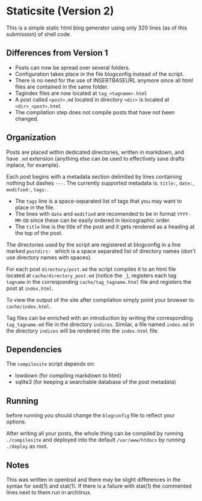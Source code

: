# Staticsite (Version 2)

This is a simple static html blog generator using only 320 lines (as of this submission) of shell code.

## Differences from Version 1

- Posts can now be spread over several folders.
- Configuration takes place in the file blogconfig instead of the script.
- There is no need for the use of INSERTBASEURL anymore since all html files are contained in the same folder.
- Tagindex files are now located at `tag_<tagname>.html`
- A post called `<post>.md` located in directory `<dir>` is located at `<dir>_<post>.html`
- The compilation step does not compile posts that have not been changed.

## Organization

Posts are placed within dedicated directories, written in markdown, and have `.md` extension (anything else can be used to effectively save drafts inplace, for example).

Each post begins with a metadata section delimited by lines containing nothing but dashes `---`.
The currently supported metadata is: `title:`, `date:`, `modified:`, `tags:`.

- The `tags` line is a space-separated list of tags that you may want to place in the file.
- The lines with `date` and `modified` are recomended to be in format `YYYY-MM-DD` since these can be easily ordered in lexicographic order.
- The `title` line is the title of the post and it gets rendered as a heading at the top of the post.

The directories used by the script are registered at blogconfig in a line marked `postdirs: ` which is a space separated list of directory names (don't use directory names with spaces).

For each post `directory/post.md` the script compiles it to an html file located at `cache/directory_post.md` (notice the `_`), registers each tag `tagname` in the corresponding `cache/tag_tagname.html` file and registers the post at `index.html`.

To view the output of the site after compilation simply point your browser to `cache/index.html`.

Tag files can be enriched with an introduction by writing the corresponding `tag_tagname.md` file in the directory `indices`. Similar, a file named `index.md` in the directory `indices` will be rendered into the `index.html` file.

## Dependencies

The `compilesite` script depends on:
- lowdown (for compiling markdown to html)
- sqlite3 (for keeping a searchable database of the post metadata)

## Running

before running you should change the `blogconfig` file to reflect your options.

After writing all your posts, the whole thing can be compiled by running `./compilesite` and deployed into the default `/var/www/htdocs` by running `./deploy` as root.

## Notes

This was written in openbsd and there may be slight differences in the syntax for sed(1) and stat(1). If there is a failure with stat(1) the commented lines next to them run in archlinux.

